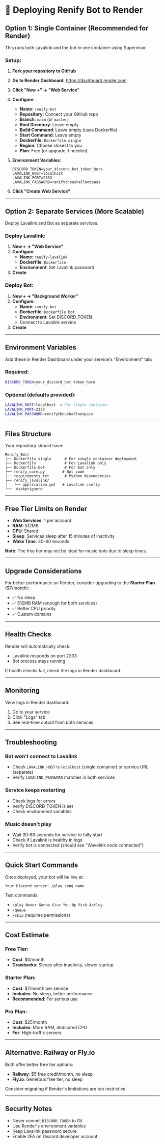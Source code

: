 # 🚀 Deploying Renify Bot to Render

## Option 1: Single Container (Recommended for Render)

This runs both Lavalink and the bot in one container using Supervisor.

### Setup:

1. **Fork your repository to GitHub**
2. **Go to Render Dashboard**: https://dashboard.render.com
3. **Click "New +" → "Web Service"**
4. **Configure**:
   - **Name**: `renify-bot`
   - **Repository**: Connect your GitHub repo
   - **Branch**: `main` (or `master`)
   - **Root Directory**: Leave empty
   - **Build Command**: Leave empty (uses Dockerfile)
   - **Start Command**: Leave empty
   - **Dockerfile**: `Dockerfile.single`
   - **Region**: Choose closest to you
   - **Plan**: Free (or upgrade if needed)

5. **Environment Variables**:
   ```
   DISCORD_TOKEN=your_discord_bot_token_here
   LAVALINK_HOST=localhost
   LAVALINK_PORT=2333
   LAVALINK_PASSWORD=renifythoushallnotpass
   ```

6. **Click "Create Web Service"**

---

## Option 2: Separate Services (More Scalable)

Deploy Lavalink and Bot as separate services.

### Deploy Lavalink:

1. **New + → "Web Service"**
2. **Configure**:
   - **Name**: `renify-lavalink`
   - **Dockerfile**: `Dockerfile`
   - **Environment**: Set Lavalink password
3. **Create**

### Deploy Bot:

1. **New + → "Background Worker"**
2. **Configure**:
   - **Name**: `renify-bot`
   - **Dockerfile**: `Dockerfile.bot`
   - **Environment**: Set DISCORD_TOKEN
   - Connect to Lavalink service
3. **Create**

---

## Environment Variables

Add these in Render Dashboard under your service's "Environment" tab:

### Required:
```bash
DISCORD_TOKEN=your_discord_bot_token_here
```

### Optional (defaults provided):
```bash
LAVALINK_HOST=localhost  # For single container
LAVALINK_PORT=2333
LAVALINK_PASSWORD=renifythoushallnotpass
```

---

## Files Structure

Your repository should have:
```
Renify_Bot/
├── Dockerfile.single      # For single container deployment
├── Dockerfile             # For Lavalink only
├── Dockerfile.bot         # For bot only
├── renify_core.py        # Bot code
├── requirements.txt       # Python dependencies
├── renify_lavalink/
│   └── application.yml   # Lavalink config
└── .dockerignore
```

---

## Free Tier Limits on Render

- **Web Services**: 1 per account
- **RAM**: 512MB
- **CPU**: Shared
- **Sleep**: Services sleep after 15 minutes of inactivity
- **Wake Time**: 30-60 seconds

**Note**: The free tier may not be ideal for music bots due to sleep times.

---

## Upgrade Considerations

For better performance on Render, consider upgrading to the **Starter Plan** ($7/month):
- ✅ No sleep
- ✅ 512MB RAM (enough for both services)
- ✅ Better CPU priority
- ✅ Custom domains

---

## Health Checks

Render will automatically check:
- Lavalink responds on port 2333
- Bot process stays running

If health checks fail, check the logs in Render dashboard.

---

## Monitoring

View logs in Render dashboard:
1. Go to your service
2. Click "Logs" tab
3. See real-time output from both services

---

## Troubleshooting

### Bot won't connect to Lavalink
- Check `LAVALINK_HOST` is `localhost` (single container) or service URL (separate)
- Verify `LAVALINK_PASSWORD` matches in both services

### Service keeps restarting
- Check logs for errors
- Verify DISCORD_TOKEN is set
- Check environment variables

### Music doesn't play
- Wait 30-60 seconds for service to fully start
- Check if Lavalink is healthy in logs
- Verify bot is connected (should see "Wavelink node connected")

---

## Quick Start Commands

Once deployed, your bot will be live at:
```
Your Discord server: /play song name
```

Test commands:
- `/play Never Gonna Give You Up Rick Astley`
- `/queue`
- `/skip` (requires permissions)

---

## Cost Estimate

### Free Tier:
- **Cost**: $0/month
- **Drawbacks**: Sleeps after inactivity, slower startup

### Starter Plan:
- **Cost**: $7/month per service
- **Includes**: No sleep, better performance
- **Recommended**: For serious use

### Pro Plan:
- **Cost**: $25/month
- **Includes**: More RAM, dedicated CPU
- **For**: High-traffic servers

---

## Alternative: Railway or Fly.io

Both offer better free tier options:
- **Railway**: $5 free credit/month, no sleep
- **Fly.io**: Generous free tier, no sleep

Consider migrating if Render's limitations are too restrictive.

---

## Security Notes

- Never commit `DISCORD_TOKEN` to Git
- Use Render's environment variables
- Keep Lavalink password secure
- Enable 2FA on Discord developer account

